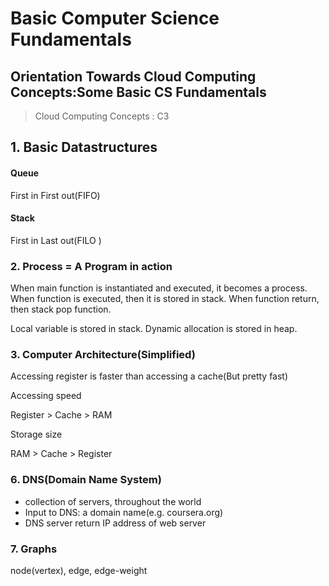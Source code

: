 # Basic Computer Science Fundamentals

## Orientation Towards Cloud Computing Concepts:Some Basic CS Fundamentals

> Cloud Computing Concepts : C3

## 1. Basic Datastructures

#### Queue

First in First out(FIFO)

#### Stack

First in Last out(FILO )

### 2.  Process = A Program in action

When main function is instantiated and executed, it becomes a process. When function is executed, then it is stored in stack. When function return, then stack pop function.

Local variable is stored in stack. Dynamic allocation is stored in heap.

### 3. Computer Architecture(Simplified)

Accessing register is faster than accessing a cache(But pretty fast)

Accessing speed

Register > Cache > RAM

Storage size

RAM > Cache > Register

### 6. DNS(Domain Name System)

- collection of servers, throughout the world
- Input to DNS: a domain name(e.g. coursera.org)
- DNS server return IP address of web server

### 7. Graphs

node(vertex), edge, edge-weight





